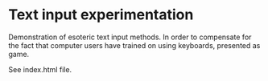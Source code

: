 # Text input experimentation 

Demonstration of esoteric text input methods. In order to compensate for the fact that computer users have trained on using keyboards, presented as game. 

See index.html file. 
